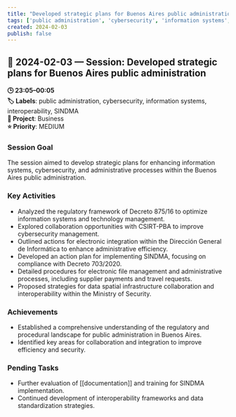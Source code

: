 ```yaml
---
title: "Developed strategic plans for Buenos Aires public administration"
tags: ['public administration', 'cybersecurity', 'information systems', 'interoperability', 'SINDMA']
created: 2024-02-03
publish: false
---
```


## 📅 2024-02-03 — Session: Developed strategic plans for Buenos Aires public administration

**🕒 23:05–00:05**  
**🏷️ Labels**: public administration, cybersecurity, information systems, interoperability, SINDMA  
**📂 Project**: Business  
**⭐ Priority**: MEDIUM  


### Session Goal
The session aimed to develop strategic plans for enhancing information systems, cybersecurity, and administrative processes within the Buenos Aires public administration.

### Key Activities
- Analyzed the regulatory framework of Decreto 875/16 to optimize information systems and technology management.
- Explored collaboration opportunities with CSIRT-PBA to improve cybersecurity management.
- Outlined actions for electronic integration within the Dirección General de Informática to enhance administrative efficiency.
- Developed an action plan for implementing SINDMA, focusing on compliance with Decreto 703/2020.
- Detailed procedures for electronic file management and administrative processes, including supplier payments and travel requests.
- Proposed strategies for data spatial infrastructure collaboration and interoperability within the Ministry of Security.

### Achievements
- Established a comprehensive understanding of the regulatory and procedural landscape for public administration in Buenos Aires.
- Identified key areas for collaboration and integration to improve efficiency and security.

### Pending Tasks
- Further evaluation of [[documentation]] and training for SINDMA implementation.
- Continued development of interoperability frameworks and data standardization strategies.
